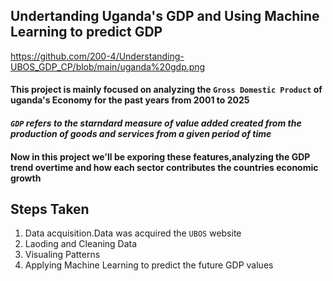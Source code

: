 ## Undertanding Uganda's GDP and Using Machine Learning to predict GDP
https://github.com/200-4/Understanding-UBOS_GDP_CP/blob/main/uganda%20gdp.png


#### This project is mainly focused on analyzing the `Gross Domestic Product` of uganda's Economy for the past years from 2001 to 2025
#### *`GDP` refers to the starndard measure of value added created from the production of goods and services from a given period of time*
#### Now in this project we'll be exporing these features,analyzing the GDP trend overtime and how each sector contributes the countries economic growth

## Steps Taken 
1. Data acquisition.Data was acquired the `UBOS` website
2. Laoding and Cleaning Data
3. Visualing Patterns
4. Applying Machine Learning to predict the future GDP values
